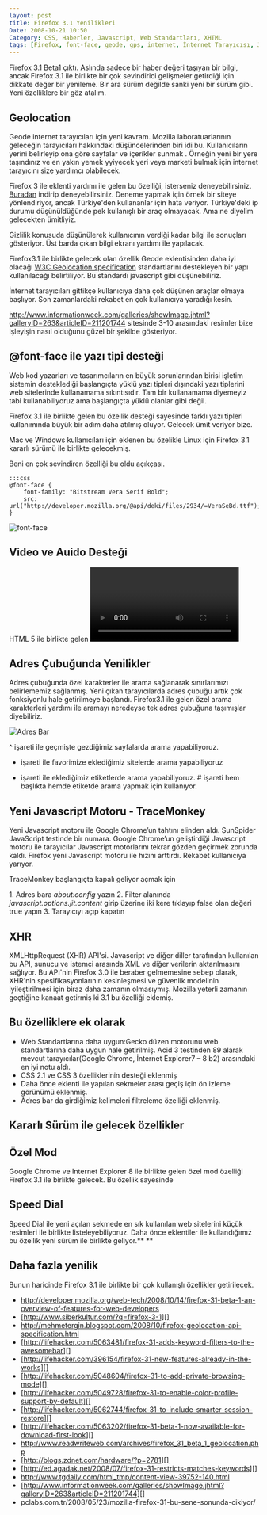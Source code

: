 ```yaml
---
layout: post
title: Firefox 3.1 Yenilikleri
Date: 2008-10-21 10:50
Category: CSS, Haberler, Javascript, Web Standartları, XHTML
tags: [Firefox, font-face, geode, gps, internet, İnternet Tarayıcısı, Javascript, tarayıcı, yazı tipi]
---
```


Firefox 3.1 Beta1 çıktı. Aslında sadece bir haber değeri taşıyan bir
bilgi, ancak Firefox 3.1 ile birlikte bir çok sevindirici gelişmeler
getirdiği için dikkate değer bir yenileme. Bir ara sürüm değilde sanki
yeni bir sürüm gibi. Yeni özelliklere bir göz atalım.

## Geolocation

Geode internet tarayıcıları için yeni kavram. Mozilla laboratuarlarının
geleceğin tarayıcıları hakkındaki düşüncelerinden biri idi bu.
Kullanıcıların yerini belirleyip ona göre sayfalar ve içerikler sunmak .
Örneğin yeni bir yere taşındınız ve en yakın yemek yyiyecek yeri veya
marketi bulmak için internet tarayıcını size yardımcı olabilecek.

Firefox 3 ile eklenti yardımı ile gelen bu özelliği, isterseniz
deneyebilirsiniz. [Buradan][] indirip deneyebilirsiniz. Deneme yapmak
için örnek bir siteye yönlendiriyor, ancak Türkiye'den kullananlar için
hata veriyor. Türkiye'deki ip durumu düşünüldüğünde pek kullanışlı bir
araç olmayacak. Ama ne diyelim gelecekten ümitliyiz.

Gizlilik konusuda düşünülerek kullanıcının verdiği kadar bilgi ile
sonuçları gösteriyor. Üst barda çıkan bilgi ekranı yardımı ile
yapılacak.

Firefox3.1 ile birlikte gelecek olan özellik Geode eklentisinden daha
iyi olacağı [W3C Geolocation specification][] standartlarını destekleyen
bir yapı kullanılacağı belirtiliyor. Bu standardı javascript gibi
düşünebiliriz.

İnternet tarayıcıları gittikçe kullanıcıya daha çok düşünen araçlar
olmaya başlıyor. Son zamanlardaki rekabet en çok kullanıcıya yaradığı
kesin.

http://www.informationweek.com/galleries/showImage.jhtml?galleryID=263&articleID=211201744
sitesinde 3-10 arasındaki resimler bize işleyişin nasıl olduğunu güzel
bir şekilde gösteriyor.

## @font-face ile yazı tipi desteği

Web kod yazarları ve tasarımcıların en büyük sorunlarından birisi
işletim sistemin desteklediği başlangıçta yüklü yazı tipleri dışındaki
yazı tiplerini web sitelerinde kullanamama sıkıntısıdır. Tam bir
kullanamama diyemeyiz tabi kullanabiliyoruz ama başlangıçta yüklü
olanlar gibi değil.

Firefox 3.1 ile birlikte gelen bu özellik desteği sayesinde farklı yazı
tipleri kullanımında büyük bir adım daha atılmış oluyor. Gelecek ümit
veriyor bize.

Mac ve Windows kullanıcıları için eklenen bu özelikle Linux için Firefox
3.1 kararlı sürümü ile birlikte gelecekmiş.

Beni en çok sevindiren özelliği bu oldu açıkçası.

	:::css
	@font-face {
		font-family: "Bitstream Vera Serif Bold";
		src: url("http://developer.mozilla.org/@api/deki/files/2934/=VeraSeBd.ttf");
	}

![][100]

## Video ve Auido Desteği

HTML 5 ile birlikte gelen <video> ve< auido> elemanı desteği Firefox
3.1 ile birlikte geliyor. Bu elemanlar sayesinde görüntülü ve işitsel
öğeleri web sayfalarına eklemek daha basit olacak. Ayrıca Javascript ile
bu nesneleri etkileşimli kullanabileceğiz.

## Adres Çubuğunda Yenilikler

Adres çubuğunda özel karakterler ile arama sağlanarak sınırlarımızı
belirlememiz sağlanmış. Yeni çıkan tarayıcılarda adres çubuğu artık çok
fonksiyonlu hale getirilmeye başlandı. Firefox3.1 ile gelen özel arama
karakterleri yardımı ile aramayı neredeyse tek adres çubuğuna taşımışlar
diyebiliriz.

![][1]

^ işareti ile geçmişte gezdiğimiz sayfalarda arama yapabiliyoruz.
* işareti ile favorimize eklediğimiz sitelerde arama yapabiliyoruz
+ işareti ile eklediğimiz etiketlerde arama yapabiliyoruz.
\# işareti hem başlıkta hemde etiketde arama yapmak için kullanıyor.

## Yeni Javascript Motoru - TraceMonkey

Yeni Javascript motoru ile Google Chrome’un tahtını elinden aldı.
SunSpider JavaScript testinde bir numara. Google Chrome’un geliştirdiği
Javascript motoru ile tarayıcılar Javascript motorlarını tekrar gözden
geçirmek zorunda kaldı. Firefox yeni Javascript motoru ile hızını
arttırdı. Rekabet kullanıcıya yarıyor.

TraceMonkey başlangıçta kapalı geliyor açmak için

​1. Adres bara *about:config* yazın
2. Filter alanında *javascript.options.jit.content* girip üzerine iki
kere tıklayıp false olan değeri true yapın
3. Tarayıcıyı açıp kapatın

## XHR

XMLHttpRequest (XHR) API'si. Javascript ve diğer diller tarafından
kullanılan bu API, sunucu ve istemci arasında XML ve diğer verilerin
aktarılmasını sağlıyor. Bu API'nin Firefox 3.0 ile beraber gelmemesine
sebep olarak, XHR'nin spesifikasyonlarının kesinleşmesi ve güvenlik
modelinin iyileştirilmesi için biraz daha zamanın olmasıymış. Mozilla
yeterli zamanın geçtiğine kanaat getirmiş ki 3.1 bu özelliği eklemiş.

## Bu özelliklere ek olarak

-   Web Standartlarına daha uygun:Gecko düzen motorunu web
    standartlarına daha uygun hale getirilmiş. Acid 3 testinden 89
    alarak mevcut tarayıcılar(Google Chrome, İnternet Explorer7 – 8 b2)
    arasındaki en iyi notu aldı.
-   CSS 2.1 ve CSS 3 özelliklerinin desteği eklenmiş
-   Daha önce eklenti ile yapılan sekmeler arası geçiş için ön izleme
    görünümü eklenmiş.
-   Adres bar da girdiğimiz kelimeleri filtreleme özelliği eklenmiş.

## Kararlı Sürüm ile gelecek özellikler

## Özel Mod

Google Chrome ve Internet Explorer 8 ile birlikte gelen özel mod
özelliği Firefox 3.1 ile birlikte gelecek. Bu özellik sayesinde

## Speed Dial

Speed Dial ile yeni açılan sekmede en sık kullanılan web sitelerini
küçük resimleri ile birlikte listeleyebiliyoruz. Daha önce eklentiler
ile kullandığımız bu özellik yeni sürüm ile birlikte geliyor.**
**

## Daha fazla yenilik

Bunun haricinde Firefox 3.1 ile birlikte bir çok kullanışlı özellikler
getirilecek.

-   http://developer.mozilla.org/web-tech/2008/10/14/firefox-31-beta-1-an-overview-of-features-for-web-developers
-   [http://www.siberkultur.com/?q=firefox-3-1][]
-   http://mehmetergin.blogspot.com/2008/10/firefox-geolocation-api-specification.html
-   [http://lifehacker.com/5063481/firefox-31-adds-keyword-filters-to-the-awesomebar][]
-   [http://lifehacker.com/396154/firefox-31-new-features-already-in-the-works][]
-   [http://lifehacker.com/5048604/firefox-31-to-add-private-browsing-mode][]
-   [http://lifehacker.com/5049728/firefox-31-to-enable-color-profile-support-by-default][]
-   [http://lifehacker.com/5062744/firefox-31-to-include-smarter-session-restore][]
-   [http://lifehacker.com/5063202/firefox-31-beta-1-now-available-for-download-first-look][]
-   http://www.readwriteweb.com/archives/firefox_31_beta_1_geolocation.php
-   [http://blogs.zdnet.com/hardware/?p=2781][]
-   [http://ed.agadak.net/2008/07/firefox-31-restricts-matches-keywords][]
-   http://www.tgdaily.com/html_tmp/content-view-39752-140.html
-   [http://www.informationweek.com/galleries/showImage.jhtml?galleryID=263&articleID=211201744][]
-   pclabs.com.tr/2008/05/23/mozilla-firefox-31-bu-sene-sonunda-cikiyor/

  [Buradan]: https://people.mozilla.com/%7Edolske/dist/geode/geode-latest.xpi
    "Buradan"
  [W3C Geolocation specification]: http://dev.w3.org/geo/api/spec-source.html
    "W3C Geolocation specification"
  [100]: /images/font_face-300x78.gif
    "font-face"
  [1]: /images/firefox31_adres_bar-300x61.gif
    "Adres Bar"
  [http://www.siberkultur.com/?q=firefox-3-1]: http://www.siberkultur.com/?q=firefox-3-1
  [http://lifehacker.com/5063481/firefox-31-adds-keyword-filters-to-the-awesomebar]: http://lifehacker.com/5063481/firefox-31-adds-keyword-filters-to-the-awesomebar
  [http://lifehacker.com/396154/firefox-31-new-features-already-in-the-works]: http://lifehacker.com/396154/firefox-31-new-features-already-in-the-works
  [http://lifehacker.com/5048604/firefox-31-to-add-private-browsing-mode]: http://lifehacker.com/5048604/firefox-31-to-add-private-browsing-mode
  [http://lifehacker.com/5049728/firefox-31-to-enable-color-profile-support-by-default]: http://lifehacker.com/5049728/firefox-31-to-enable-color-profile-support-by-default
  [http://lifehacker.com/5062744/firefox-31-to-include-smarter-session-restore]: http://lifehacker.com/5062744/firefox-31-to-include-smarter-session-restore
  [http://lifehacker.com/5063202/firefox-31-beta-1-now-available-for-download-first-look]: http://lifehacker.com/5063202/firefox-31-beta-1-now-available-for-download-first-look
  [http://blogs.zdnet.com/hardware/?p=2781]: http://blogs.zdnet.com/hardware/?p=2781
  [http://ed.agadak.net/2008/07/firefox-31-restricts-matches-keywords]: http://ed.agadak.net/2008/07/firefox-31-restricts-matches-keywords
  [http://www.informationweek.com/galleries/showImage.jhtml?galleryID=263&articleID=211201744]: http://www.informationweek.com/galleries/showImage.jhtml?galleryID=263&articleID=211201744

